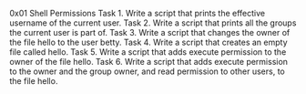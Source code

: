 0x01 Shell Permissions
Task 1. Write a script that prints the effective username of the current user.
Task 2. Write a script that prints all the groups the current user is part of.
Task 3. Write a script that changes the owner of the file hello to the user betty.
Task 4. Write a script that creates an empty file called hello.
Task 5. Write a script that adds execute permission to the owner of the file hello.
Task 6. Write a script that adds execute permission to the owner and the group owner, and read permission to other users, to the file hello.
